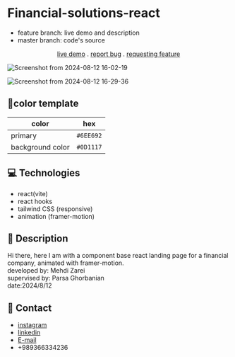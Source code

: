 # Financial-solutions-react
- feature branch: live demo and description </br>
- master branch: code's source 

<p align="center">
<a href='https://financial-solutions-react.vercel.app/'>live demo</a> .
<a href="https://github.com/Mehdi-Zaree/newspaper-grid/issues">report bug</a> .
<a href="https://github.com/Mehdi-Zaree/newspaper-grid/issues">requesting feature</a></p>
</p>

![Screenshot from 2024-08-12 16-02-19](https://github.com/user-attachments/assets/416d9f4b-3bba-4bb3-8e5a-8f606353a56d)

![Screenshot from 2024-08-12 16-29-36](https://github.com/user-attachments/assets/a14d9f96-9bdb-4010-ab74-54aa83a31011)



## :art:color template

| color     | hex |
| ----------- | ----------- |
| primary    | `#6EE692`|
|background color |`#0D1117`|


## :computer: Technologies 
- react(vite)
- react hooks
- tailwind CSS (responsive)
- animation (framer-motion)
  
## :page_facing_up: Description
Hi there, here I am with a component base react landing page for a financial company, animated with framer-motion. </br>
developed by: Mehdi Zarei</br>
supervised by: Parsa Ghorbanian</br>
date:2024/8/12
## :iphone: Contact
- [instagram](https://instagram.com/mehdi_zarei-web)
- [linkedin](https://linkedin.com/in/mehdi-zri)
- [E-mail](mailto:mahdizarei22019@gmail.com)
- +989366334236
  
  

 
